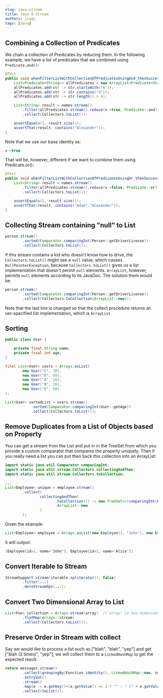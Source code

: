 ```yaml
---
slug: java-stream
title: Java 8 Stream
authors: jiaqi
tags: [Java]
---
```


[//]: # (Copyright 2025 Jiaqi Liu. All rights reserved.)

[//]: # (Licensed under the Apache License, Version 2.0 &#40;the "License"&#41;;)
[//]: # (you may not use this file except in compliance with the License.)
[//]: # (You may obtain a copy of the License at)

[//]: # (    http://www.apache.org/licenses/LICENSE-2.0)

[//]: # (Unless required by applicable law or agreed to in writing, software)
[//]: # (distributed under the License is distributed on an "AS IS" BASIS,)
[//]: # (WITHOUT WARRANTIES OR CONDITIONS OF ANY KIND, either express or implied.)
[//]: # (See the License for the specific language governing permissions and)
[//]: # (limitations under the License.)

<!--truncate-->

Combining a Collection of Predicates
------------------------------------

We chain a collection of Predicates by reducing them. In the following example, we have a list of predicates that we
combined using `Predicate.and()`:

```java
@Test
public void whenFilterListWithCollectionOfPredicatesUsingAnd_thenSuccess(){
    List<Predicate<String>> allPredicates = new ArrayList<Predicate<String>>();
    allPredicates.add(str -> str.startsWith("A"));
    allPredicates.add(str -> str.contains("d"));
    allPredicates.add(str -> str.length() > 4);

    List<String> result = names.stream()
        .filter(allPredicates.stream().reduce(x->true, Predicate::and))
        .collect(Collectors.toList());

    assertEquals(1, result.size());
    assertThat(result, contains("Alexander"));
}
```

Note that we use our base identity as:

```java
x->true
```

That will be, however, different if we want to combine them using Predicate.or():

```java
@Test
public void whenFilterListWithCollectionOfPredicatesUsingOr_thenSuccess(){
    List<String> result = names.stream()
        .filter(allPredicates.stream().reduce(x->false, Predicate::or))
        .collect(Collectors.toList());

    assertEquals(2, result.size());
    assertThat(result, contains("Adam","Alexander"));
}
```

Collecting Stream containing "null" to List
-------------------------------------------

```java
person.stream()
        .sorted(Comparator.comparingInt(Person::getDriverLicense))
        .collect(Collectors.toList());
```

If this stream contains a kid who doesn't know how to drive, the `Collectors.toList()` might see a `null` value, which
causes `NullPointerException`, because `Collectors.toList()` gives us a list implementation that doesn't permit `null`
elements. `ArrayList`, however, permits `null` elements according to its JavaDoc. The solution them would be

```java
person.stream()
        .sorted(Comparator.comparingInt(Person::getDriverLicense))
        .collect(Collectors.toCollection(ArrayList::new));
```

Note that the last line is changed so that the collect procedure returns an uer-specified list implementation, which is
`ArrayList`

Sorting
-------

```java
public class User {

    private final String name;
    private final int age;
}

final List<User> users = Arrays.asList(
        new User("C", 30),
        new User("D", 40),
        new User("A", 10),
        new User("B", 20),
        new User("E", 50)
);

List<User> sortedList = users.stream()
            .sorted(Comparator.comparingInt(User::getAge))
            .collect(Collectors.toList());
```

Remove Duplicates from a List of Objects based on Property
----------------------------------------------------------

You can get a stream from the List and put in in the TreeSet from which you provide a custom comparator that compares
the property uniquely. Then if you really need a list you can put then back this collection into an ArrayList:

```java
import static java.util.Comparator.comparingInt;
import static java.util.stream.Collectors.collectingAndThen;
import static java.util.stream.Collectors.toCollection;

...
List<Employee> unique = employee.stream()
        .collect(
                collectingAndThen(
                        toCollection(() -> new TreeSet<>(comparingInt(Employee::getId))),
                        ArrayList::new
                )
        );
```

Given the example:

```java
List<Employee> employee = Arrays.asList(new Employee(1, "John"), new Employee(1, "Bob"), new Employee(2, "Alice"));
```

It will output:

```java
[Employee{id=1, name='John'}, Employee{id=2, name='Alice'}]
```

Convert Iterable to Stream
--------------------------

```java
StreamSupport.stream(iterable.spliterator(), false)
        .filter(...)
        .moreStreamOps(...);
```

Convert Two Dimensional Array to List
-------------------------------------

```java
List<Foo> collection = Arrays.stream(array)  //'array' is two-dimensional
        .flatMap(Arrays::stream)
        .collect(Collectors.toList());
```

Preserve Order in Stream with collect
-------------------------------------

Say we would like to process a list such as ["blah", "blah", "yep"] and get ["blah (2 times)", "yep"], we will collect
them to a `LinkedHashMap` to get the expected result:

```java
return messages.stream()
        .collect(groupingBy(Function.identity(), LinkedHashMap::new, summingInt(e -> 1)))
        .entrySet()
        .stream()
        .map(e -> e.getKey()+(e.getValue() == 1 ? "" : " (" + e.getValue() +" times)"))
        .collect(toList());
```
